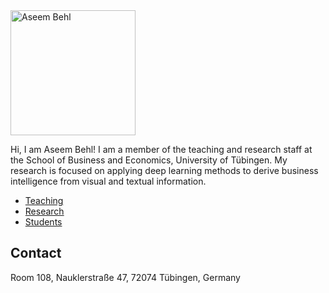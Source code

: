 <img src="https://uni-tuebingen.de/fileadmin/_processed_/a/3/csm_Aseem_Behl_0c2171a784.jpg" alt="Aseem Behl" width="200"/>

Hi, I am Aseem Behl! I am a member of the teaching and research staff at the School of Business and Economics, University of Tübingen. My research is focused on applying deep learning methods to derive business intelligence from visual and textual information.

* [Teaching](./teaching.html)
* [Research](./research.html)
* [Students](./students.html)

## Contact
Room 108, Nauklerstraße 47, 72074 Tübingen, Germany

